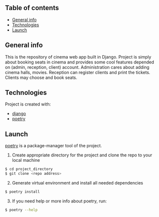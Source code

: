 ## Table of contents
* [General info](#general-info)
* [Technologies](#technologies)
* [Launch](#launch)

## General info
This is the repository of cinema web app built in Django.
Project is simply about booking seats in cinema and provides some cool features depended on (admin, reception, client) account.
Administration cares about adding cinema halls, movies.
Reception can register clients and print the tickets.
Clients may choose and book seats.

## Technologies
Project is created with:
* [django](https://www.djangoproject.com)
* [poetry](https://python-poetry.org)

## Launch
[poetry](https://python-poetry.org/) is a package-manager tool of the project.


1. Create appropriate directory for the project and clone the repo to your local machine

```bash
$ cd project_directory
$ git clone <repo address>
```


2. Generate virtual environment and install all needed dependencies

```bash
$ poetry install
```


3. If you need help or more info about poetry, run:

```bash
$ poetry --help
```